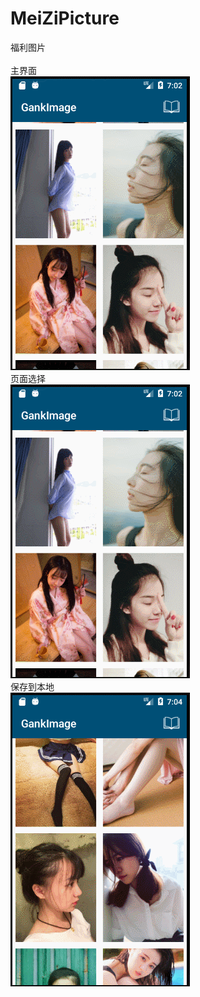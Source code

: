 # MeiZiPicture
福利图片<br>
<br>
主界面 <br>
![](https://github.com/hylinslove/MeiZiPicture/raw/master/images/demo1.gif)
<br>
页面选择 <br>
![](https://github.com/hylinslove/MeiZiPicture/raw/master/images/demo2.gif)
<br>
保存到本地 <br>
![](https://github.com/hylinslove/MeiZiPicture/raw/master/images/demo3.gif)
